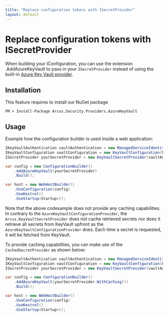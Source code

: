 ```yaml
---
title: "Replace configuration tokens with ISecretProvider"
layout: default
---
```


# Replace configuration tokens with ISecretProvider

When building your IConfiguration, you can use the extension .AddAzureKeyVault to pass in your `ISecretProvider` instead of using the built-in [Azure Key Vault provider](https://docs.microsoft.com/en-us/aspnet/core/security/key-vault-configuration?view=aspnetcore-2.2#packages).

## Installation

This feature requires to install our NuGet package

```shell
PM > Install-Package Arcus.Security.Providers.AzureKeyVault
```

## Usage
Example how the configuration builder is used inside a web application:

```csharp
IKeyVaultAuthentication vaultAuthentication = new ManagedServiceIdentityAuthentication();
IKeyVaultConfiguration vaultConfiguration = new KeyVaultConfiguration(keyVaultUri);
ISecretProvider yourSecretProvider = new KeyVaultSecretProvider(vaultAuthentication, vaultConfiguration);

var config = new ConfigurationBuilder()
    .AddAzureKeyVault(yourSecretProvider)
    .Build();

var host = new WebHostBuilder()
    .UseConfiguration(config)
    .UseKestrel()
    .UseStartup<Startup>();
```

Note that the above codesample does not provide any caching capabilities.  In contrary to the `AzureKeyVaultConfigurationProvider`, the `Arcus.KeyVaultSecretProvider` does not cache retrieved secrets nor does it retrieve all secrets from KeyVault upfront as the `AzureKeyVaultConfigurationProvider` does.  Each time a secret is requested, it will be fetched from KeyVault.

To provide caching capabilities, you can make use of the `CachedSecretProvider` as shown below:

```csharp
IKeyVaultAuthentication vaultAuthentication = new ManagedServiceIdentityAuthentication();
IKeyVaultConfiguration vaultConfiguration = new KeyVaultConfiguration(keyVaultUri);
ISecretProvider yourSecretProvider = new KeyVaultSecretProvider(vaultAuthentication, vaultConfiguration);

var config = new ConfigurationBuilder()
    .AddAzureKeyVault(yourSecretProvider.WithCaching())
    .Build();

var host = new WebHostBuilder()
    .UseConfiguration(config)
    .UseKestrel()
    .UseStartup<Startup>();
```
